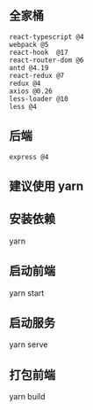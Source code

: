 ## 全家桶
    react-typescript @4
    webpack @5
    react-hook  @17 
    react-router-dom @6
    antd @4.19
    react-redux @7
    redux @4
    axios @0.26
    less-loader @10
    less @4

## 后端
    express @4



## 建议使用 yarn
## 安装依赖
yarn 
## 启动前端
yarn start
## 启动服务
yarn serve
## 打包前端
yarn build
